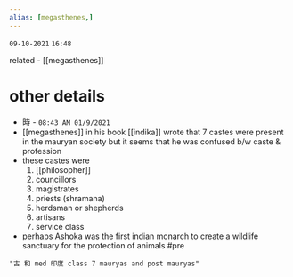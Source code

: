 ```yaml
---
alias: [megasthenes,]
---
```

`09-10-2021`
`16:48`

related - [[megasthenes]]

# other details
- 時 - `08:43 AM 01/9/2021`
- [[megasthenes]] in his book [[indika]] wrote that 7 castes were present in the mauryan society but it seems that he was confused b/w caste & profession
- these castes were
	1. [[philosopher]]
	2. councillors
	3. magistrates
	4. priests (shramana)
	5. herdsman or shepherds
	6. artisans
	7. service class
- perhaps Ashoka was the first indian monarch to create a wildlife sanctuary for the protection of animals #pre 
```query
"古 和 med 印度 class 7 mauryas and post mauryas"
```

